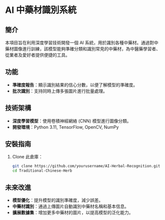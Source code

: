 # AI 中藥材識別系統

## 簡介

本項目旨在利用深度學習技術開發一個 AI 系統，用於識別各種中藥材。通過對中藥材圖像進行訓練，該模型能夠準確分類和識別常見的中藥材，為中醫藥學習者、從業者及愛好者提供便捷的工具。

## 功能

-   **準確度報告**：顯示識別結果的信心分數，以便了解模型的準確度。
-   **批次識別**：支持同時上傳多張圖片進行批量處理。

## 技術架構

-   **深度學習模型**：使用卷積神經網絡 (CNN) 模型進行圖像分類。
-   **開發環境**：Python 3.11, TensorFlow, OpenCV, NumPy

## 安裝指南

1. Clone 此倉庫：
    ```bash
    git clone https://github.com/yourusername/AI-Herbal-Recognition.git
    cd Traditional-Chinese-Herb
    ```

## 未來改進

-   **模型優化**：提升模型的識別準確度，減少誤差。
-   **中藥材識別**：通過上傳圖片自動識別中藥材名稱和基本信息。
-   **擴展數據集**：增加更多中藥材的圖片，以提高模型的泛化能力。
